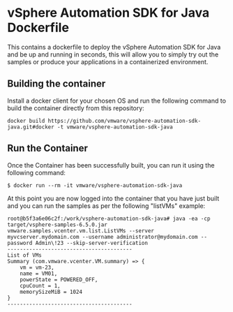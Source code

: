 # vSphere Automation SDK for Java Dockerfile

This contains a dockerfile to deploy the vSphere Automation SDK for Java and be up and running in seconds, this will allow you to simply try out the samples or produce your applications in a containerized environment.

## Building the container

Install a docker client for your chosen OS and run the following command to build the container directly from this repository:

```console
docker build https://github.com/vmware/vsphere-automation-sdk-java.git#docker -t vmware/vsphere-automation-sdk-java
```

## Run the Container

Once the Container has been successfully built, you can run it using the following command:

```console
$ docker run --rm -it vmware/vsphere-automation-sdk-java
```

At this point you are now logged into the container that you have just built and you can run the samples as per the following "listVMs" example:

```console
root@b5f3a6e06c2f:/work/vsphere-automation-sdk-java# java -ea -cp target/vsphere-samples-6.5.0.jar vmware.samples.vcenter.vm.list.ListVMs --server myvcserver.mydomain.com --username administrator@mydomain.com --password Admin\!23 --skip-server-verification
----------------------------------------
List of VMs
Summary (com.vmware.vcenter.VM.summary) => {
    vm = vm-23,
    name = VM01,
    powerState = POWERED_OFF,
    cpuCount = 1,
    memorySizeMiB = 1024
}
----------------------------------------
```
